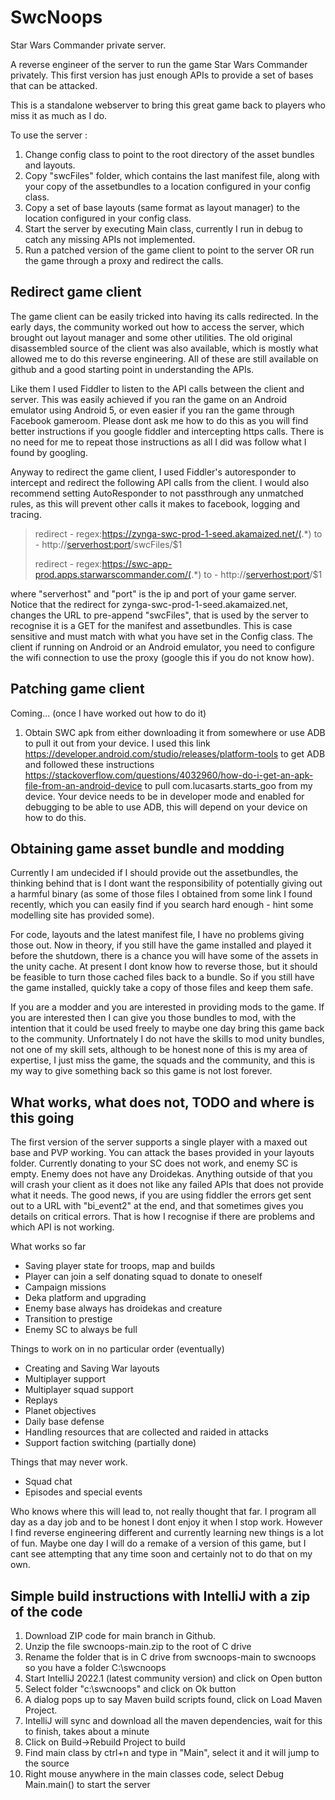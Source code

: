 # SwcNoops
Star Wars Commander private server.

A reverse engineer of the server to run the game Star Wars Commander privately.
This first version has just enough APIs to provide a set of bases that can be attacked.

This is a standalone webserver to bring this great game back to players who miss it as much as I do.

To use the server :

1) Change config class to point to the root directory of the asset bundles and layouts.
2) Copy "swcFiles" folder, which contains the last manifest file, along with your copy of the assetbundles to a location configured in your config class.
3) Copy a set of base layouts (same format as layout manager) to the location configured in your config class.
4) Start the server by executing Main class, currently I run in debug to catch any missing APIs not implemented.
5) Run a patched version of the game client to point to the server OR run the game through a proxy and redirect the calls.

## Redirect game client
The game client can be easily tricked into having its calls redirected. In the early days, the community worked out how to access the server, which brought out layout manager and some other utilities. The old original disassembled source of the client was also available, which is mostly what allowed me to do this reverse engineering. All of these are still available on github and a good starting point in understanding the APIs.

Like them I used Fiddler to listen to the API calls between the client and server. This was easily achieved if you ran the game on an Android emulator using Android 5, or even easier if you ran the game through Facebook gameroom. Please dont ask me how to do this as you will find better instructions if you google fiddler and intercepting https calls. There is no need for me to repeat those instructions as all I did was follow what I found by googling.

Anyway to redirect the game client, I used Fiddler's autoresponder to intercept and redirect the following API calls from the client.
I would also recommend setting AutoResponder to not passthrough any unmatched rules, as this will prevent other calls it makes to facebook, logging and tracing.

>redirect - regex:https://zynga-swc-prod-1-seed.akamaized.net/(.*)
>to - http://<serverhost:port>/swcFiles/$1
>
>redirect - regex:https://swc-app-prod.apps.starwarscommander.com/(.*)
>to - http://<serverhost:port>/$1

where "serverhost" and "port" is the ip and port of your game server.
Notice that the redirect for zynga-swc-prod-1-seed.akamaized.net, changes the URL to pre-append "swcFiles", that is used by the server to recognise it is a GET for the manifest and assetbundles. This is case sensitive and must match with what you have set in the Config class.
The client if running on Android or an Android emulator, you need to configure the wifi connection to use the proxy (google this if you do not know how).

## Patching game client
Coming... (once I have worked out how to do it)

1. Obtain SWC apk from either downloading it from somewhere or use ADB to pull it out from your device. I used this link https://developer.android.com/studio/releases/platform-tools to get ADB and followed these instructions https://stackoverflow.com/questions/4032960/how-do-i-get-an-apk-file-from-an-android-device to pull com.lucasarts.starts_goo from my device. Your device needs to be in developer mode and enabled for debugging to be able to use ADB, this will depend on your device on how to do this.

## Obtaining game asset bundle and modding
Currently I am undecided if I should provide out the assetbundles, the thinking behind that is I dont want the responsibility of potentially giving out a harmful binary (as some of those files I obtained from some link I found recently, which you can easily find if you search hard enough - hint some modelling site has provided some).

For code, layouts and the latest manifest file, I have no problems giving those out.
Now in theory, if you still have the game installed and played it before the shutdown, there is a chance you will have some of the assets in the unity cache. At present I dont know how to reverse those, but it should be feasible to turn those cached files back to a bundle. So if you still have the game installed, quickly take a copy of those files and keep them safe.

If you are a modder and you are interested in providing mods to the game. If you are interested then I can give you those bundles to mod, with the intention that it could be used freely to maybe one day bring this game back to the community. Unfortnately I do not have the skills to mod unity bundles, not one of my skill sets, although to be honest none of this is my area of expertise, I just miss the game, the squads and the community, and this is my way to give something back so this game is not lost forever.

## What works, what does not, TODO and where is this going
The first version of the server supports a single player with a maxed out base and PVP working.
You can attack the bases provided in your layouts folder. 
Currently donating to your SC does not work, and enemy SC is empty.
Enemy does not have any Droidekas.
Anything outside of that you will crash your client as it does not like any failed APIs that does not provide what it needs.
The good news, if you are using fiddler the errors get sent out to a URL with "bi_event2" at the end, and that sometimes gives you details on critical errors.
That is how I recognise if there are problems and which API is not working.

What works so far
* Saving player state for troops, map and builds
* Player can join a self donating squad to donate to oneself
* Campaign missions
* Deka platform and upgrading
* Enemy base always has droidekas and creature
* Transition to prestige
* Enemy SC to always be full

Things to work on in no particular order (eventually)
* Creating and Saving War layouts
* Multiplayer support
* Multiplayer squad support
* Replays
* Planet objectives
* Daily base defense
* Handling resources that are collected and raided in attacks
* Support faction switching (partially done)

Things that may never work.
* Squad chat
* Episodes and special events

Who knows where this will lead to, not really thought that far.
I program all day as a day job and to be honest I dont enjoy it when I stop work. However I find reverse engineering different and currently learning new things is a lot of fun. Maybe one day I will do a remake of a version of this game, but I cant see attempting that any time soon and certainly not to do that on my own.

## Simple build instructions with IntelliJ with a zip of the code

1. Download ZIP code for main branch in Github.
2. Unzip the file swcnoops-main.zip to the root of C drive
3. Rename the folder that is in C drive from swcnoops-main to swcnoops so you have a folder C:\swcnoops
4. Start IntelliJ 2022.1 (latest community version) and click on Open button
5. Select folder "c:\swcnoops" and click on Ok button
6. A dialog pops up to say Maven build scripts found, click on Load Maven Project.
7. IntelliJ will sync and download all the maven dependencies, wait for this to finish, takes about a minute
8. Click on Build->Rebuild Project to build
9. Find main class by ctrl+n and type in "Main", select it and it will jump to the source
10. Right mouse anywhere in the main classes code, select Debug Main.main() to start the server
